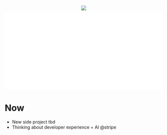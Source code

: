 <div align="center">
	<br>
	<a href="https://anthonymorris.dev">
    		<img src="https://user-images.githubusercontent.com/16005567/148692827-ac81d0c4-37ef-42e0-a61b-8ed224b936af.png" width="300">
		<img src="https://github.com/amorriscode/amorriscode/raw/master/content.svg?sanitize=true" width="800" height="250">
	</a>
	<br>
</div>

# Now

- New side project tbd
- Thinking about developer experience + AI @stripe
